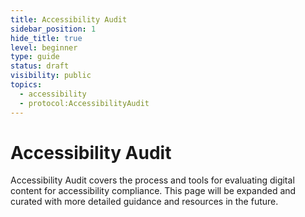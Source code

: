 ```yaml
---
title: Accessibility Audit
sidebar_position: 1
hide_title: true
level: beginner
type: guide
status: draft
visibility: public
topics:
  - accessibility
  - protocol:AccessibilityAudit
---
```


# Accessibility Audit

Accessibility Audit covers the process and tools for evaluating digital content for accessibility compliance. This page will be expanded and curated with more detailed guidance and resources in the future.
